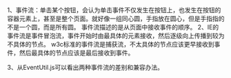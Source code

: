 1、事件流：单击某个按钮，会认为单击事件不仅发生在按钮上，也发生在按钮的容器元素上，甚至是整个页面。就好像一组同心圆，手指放在圆心，但是手指指的不是一个圆，而是所有圆。
   事件流描述的是从页面中接收事件的顺序。
2、IE的事件流是事件冒泡流，事件开始时由最具体的元素接收，然后逐级向上传播到较为不具体的节点。
   w3c标准的事件流是捕获流，不太具体的节点应该更早接收到事件，然后最具体的节点应该是最后接收到事件。

3、从EventUtil.js可以看出两种事件流的差别和兼容办法。
